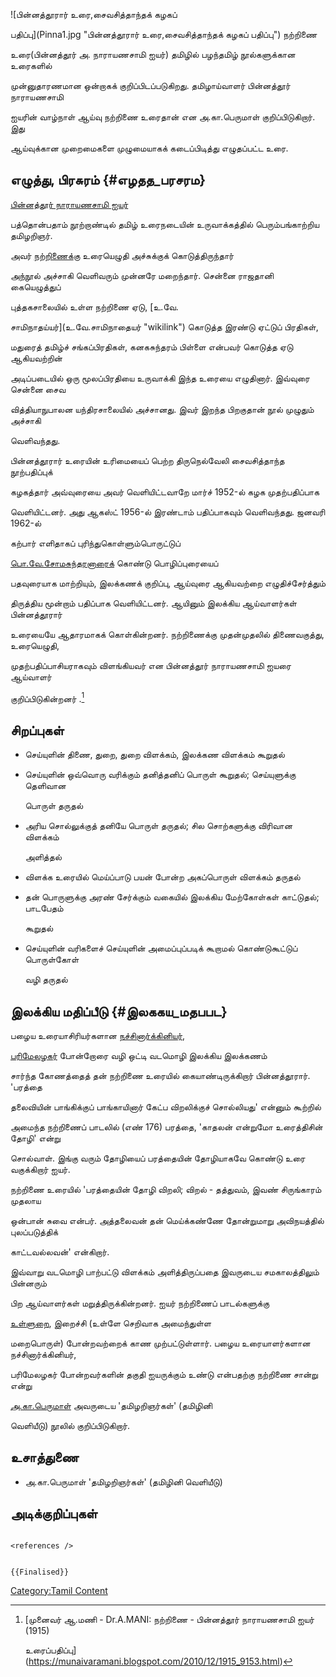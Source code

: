 ![பின்னத்தூரார் உரை,சைவசித்தாந்தக் கழகப்
பதிப்பு](Pinna1.jpg "பின்னத்தூரார் உரை,சைவசித்தாந்தக் கழகப் பதிப்பு") நற்றிணை
உரை(பின்னத்தூர் அ. நாராயணசாமி ஐயர்) தமிழில் பழந்தமிழ் நூல்களுக்கான உரைகளில்
முன்னுதாரணமான ஒன்றாகக் குறிப்பிடப்படுகிறது. தமிழாய்வாளர் பின்னத்தூர் நாராயணசாமி
ஐயரின் வாழ்நாள் ஆய்வு நற்றிணை உரைதான் என அ.கா.பெருமாள் குறிப்பிடுகிறார். இது
ஆய்வுக்கான முறைமைகளை முழுமையாகக் கடைப்பிடித்து எழுதப்பட்ட உரை.

## எழுத்து, பிரசுரம் {#எழதத_பரசரம}

[பின்னத்தூர் நாராயணசாமி ஐயர்](பின்னத்தூர்_அ._நாராயணசாமி_ஐயர் "wikilink")
பத்தொன்பதாம் நூற்றாண்டில் தமிழ் உரைநடையின் உருவாக்கத்தில் பெரும்பங்காற்றிய தமிழறிஞர்.
அவர் [நற்றிணைக](நற்றிணை "wikilink")்கு உரையெழுதி அச்சுக்குக் கொடுத்திருந்தார்
அந்நூல் அச்சாகி வெளிவரும் முன்னரே மறைந்தார். சென்னை ராஜதானி கையெழுத்துப்
புத்தகசாலையில் உள்ள நற்றிணை ஏடு, [உ.வே.
சாமிநாதய்யர்](உ.வே.சாமிநாதையர் "wikilink") கொடுத்த இரண்டு ஏட்டுப் பிரதிகள்,
மதுரைத் தமிழ்ச் சங்கப்பிரதிகள், கனகசுந்தரம் பிள்ளை என்பவர் கொடுத்த ஏடு ஆகியவற்றின்
அடிப்படையில் ஒரு மூலப்பிரதியை உருவாக்கி இந்த உரையை எழுதினார். இவ்வுரை சென்னை சைவ
வித்தியாநுபாலன யந்திரசாலையில் அச்சானது. இவர் இறந்த பிறகுதான் நூல் முழுதும் அச்சாகி
வெளிவந்தது.

பின்னத்தூரார் உரையின் உரிமையைப் பெற்ற திருநெல்வேலி சைவசித்தாந்த நூற்பதிப்புக்
கழகத்தார் அவ்வுரையை அவர் வெளியிட்டவாறே மார்ச் 1952-ல் கழக முதற்பதிப்பாக
வெளியிட்டனர். அது ஆகஸ்ட் 1956-ல் இரண்டாம் பதிப்பாகவும் வெளிவந்தது. ஜனவரி 1962-ல்
கற்பார் எளிதாகப் புரிந்துகொள்ளும்பொருட்டுப்
[பொ.வே.சோமசுந்தரனாரைக்](பொ.வே._சோமசுந்தரனார் "wikilink") கொண்டு பொழிப்புரையைப்
பதவுரையாக மாற்றியும், இலக்கணக் குறிப்பு, ஆய்வுரை ஆகியவற்றை எழுதிச்சேர்த்தும்
திருத்திய மூன்றாம் பதிப்பாக வெளியிட்டனர். ஆயினும் இலக்கிய ஆய்வாளர்கள் பின்னத்தூரார்
உரையையே ஆதாரமாகக் கொள்கின்றனர். நற்றிணைக்கு முதன்முதலில் திணைவகுத்து, உரையெழுதி,
முதற்பதிப்பாசியராகவும் விளங்கியவர் என பின்னத்தூர் நாராயணசாமி ஐயரை ஆய்வாளர்
குறிப்பிடுகின்றனர் .[^1]

## சிறப்புகள்

-   செய்யுளின் திணை, துறை, துறை விளக்கம், இலக்கண விளக்கம் கூறுதல்
-   செய்யுளின் ஒவ்வொரு வரிக்கும் தனித்தனிப் பொருள் கூறுதல்; செய்யுளுக்கு தெளிவான
    பொருள் தருதல்
-   அரிய சொல்லுக்குத் தனியே பொருள் தருதல்; சில சொற்களுக்கு விரிவான விளக்கம்
    அளித்தல்
-   விளக்க உரையில் மெய்ப்பாடு பயன் போன்ற அகப்பொருள் விளக்கம் தருதல்
-   தன் பொருளுக்கு அரண் சேர்க்கும் வகையில் இலக்கிய மேற்கோள்கள் காட்டுதல்; பாடபேதம்
    கூறுதல்
-   செய்யுளின் வரிகளைச் செய்யுளின் அமைப்புப்படிக் கூறாமல் கொண்டுகூட்டுப் பொருள்கோள்
    வழி தருதல்

## இலக்கிய மதிப்பீடு {#இலககய_மதபபட}

பழைய உரையாசிரியர்களான [நச்சினார்க்கினியர்](நச்சினார்க்கினியர் "wikilink"),
[பரிமேலழகர்](பரிமேலழகர் "wikilink") போன்றோரை வழி ஒட்டி வடமொழி இலக்கிய இலக்கணம்
சார்ந்த கோணத்தைத் தன் நற்றிணை உரையில் கையாண்டிருக்கிறார் பின்னத்தூரார். \'பரத்தை
தலைவியின் பாங்கிக்குப் பாங்காயினார் கேட்ப விறலிக்குச் சொல்லியது' என்னும் கூற்றில்
அமைந்த நற்றிணைப் பாடலில் (எண் 176) பரத்தை, \'காதலன் என்றுமோ உரைத்திசின் தோழி' என்று
சொல்வாள். இங்கு வரும் தோழியைப் பரத்தையின் தோழியாகவே கொண்டு உரை வகுக்கிறார் ஐயர்.
நற்றிணை உரையில் \'பரத்தையின் தோழி விறலி; விறல் - தத்துவம், இவண் சிருங்காரம் முதலாய
ஒன்பான் சுவை என்பர். அத்தலைவன் தன் மெய்க்கண்ணே தோன்றுமாறு அவிநயத்தில் புலப்படுத்திக்
காட்டவல்லவன்' என்கிறார்.

இவ்வாறு வடமொழி பாற்பட்டு விளக்கம் அளித்திருப்பதை இவருடைய சமகாலத்திலும் பின்னரும்
பிற ஆய்வாளர்கள் மறுத்திருக்கின்றனர். ஐயர் நற்றிணைப் பாடல்களுக்கு
[உள்ளுறை](உள்ளுறை_உவமம் "wikilink"), இறைச்சி (உள்ளே செறிவாக அமைந்துள்ள
மறைபொருள்) போன்றவற்றைக் காண முற்பட்டுள்ளார். பழைய உரையாளர்களான நச்சினார்க்கினியர்,
பரிமேலழகர் போன்றவர்களின் தகுதி ஐயருக்கும் உண்டு என்பதற்கு நற்றிணை சான்று என்று
[அ.கா.பெருமாள்](அ.கா._பெருமாள் "wikilink") அவருடைய \'தமிழறிஞர்கள்' (தமிழினி
வெளியீடு) நூலில் குறிப்பிடுகிறார்.

## உசாத்துணை

-   அ.கா.பெருமாள் \'தமிழறிஞர்கள்' (தமிழினி வெளியீடு)

## அடிக்குறிப்புகள்

```{=html}
<references />
```
```{=mediawiki}
{{Finalised}}
```
[Category:Tamil Content](Category:Tamil_Content "wikilink")

[^1]: [முனைவர் ஆ.மணி - Dr.A.MANI: நற்றிணை - பின்னத்தூர் நாராயணசாமி ஐயர் (1915)
    உரைப்பதிப்பு](https://munaivaramani.blogspot.com/2010/12/1915_9153.html)
